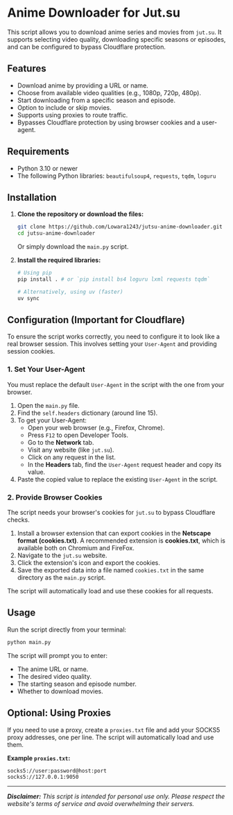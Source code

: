 # Anime Downloader for Jut.su

This script allows you to download anime series and movies from `jut.su`. It supports selecting video quality, downloading specific seasons or episodes, and can be configured to bypass Cloudflare protection.

## Features

- Download anime by providing a URL or name.
- Choose from available video qualities (e.g., 1080p, 720p, 480p).
- Start downloading from a specific season and episode.
- Option to include or skip movies.
- Supports using proxies to route traffic.
- Bypasses Cloudflare protection by using browser cookies and a user-agent.

## Requirements

- Python 3.10 or newer
- The following Python libraries: `beautifulsoup4`, `requests`, `tqdm`, `loguru`

## Installation

1.  **Clone the repository or download the files:**
    ```bash
    git clone https://github.com/Lowara1243/jutsu-anime-downloader.git
    cd jutsu-anime-downloader
    ```
    Or simply download the `main.py` script.

2.  **Install the required libraries:**
    ```bash
    # Using pip
    pip install . # or `pip install bs4 loguru lxml requests tqdm`

    # Alternatively, using uv (faster)
    uv sync
    ```

## Configuration (Important for Cloudflare)

To ensure the script works correctly, you need to configure it to look like a real browser session. This involves setting your `User-Agent` and providing session cookies.

### 1. Set Your User-Agent

You must replace the default `User-Agent` in the script with the one from your browser.

1.  Open the `main.py` file.
2.  Find the `self.headers` dictionary (around line 15).
3.  To get your User-Agent:
    - Open your web browser (e.g., Firefox, Chrome).
    - Press `F12` to open Developer Tools.
    - Go to the **Network** tab.
    - Visit any website (like `jut.su`).
    - Click on any request in the list.
    - In the **Headers** tab, find the `User-Agent` request header and copy its value.
4.  Paste the copied value to replace the existing `User-Agent` in the script.

### 2. Provide Browser Cookies

The script needs your browser's cookies for `jut.su` to bypass Cloudflare checks.

1.  Install a browser extension that can export cookies in the **Netscape format (cookies.txt)**. A recommended extension is **cookies.txt**, which is available both on Chromium and FireFox.
2.  Navigate to the `jut.su` website.
3.  Click the extension's icon and export the cookies.
4.  Save the exported data into a file named `cookies.txt` in the same directory as the `main.py` script.

The script will automatically load and use these cookies for all requests.

## Usage

Run the script directly from your terminal:

```bash
python main.py
```

The script will prompt you to enter:
- The anime URL or name.
- The desired video quality.
- The starting season and episode number.
- Whether to download movies.

## Optional: Using Proxies

If you need to use a proxy, create a `proxies.txt` file and add your SOCKS5 proxy addresses, one per line. The script will automatically load and use them.

**Example `proxies.txt`:**
```
socks5://user:password@host:port
socks5://127.0.0.1:9050
```

---

***Disclaimer:** This script is intended for personal use only. Please respect the website's terms of service and avoid overwhelming their servers.*
